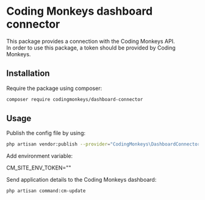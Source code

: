 # Coding Monkeys dashboard connector  

This package provides a connection with the Coding Monkeys API.  
In order to use this package, a token should be provided by Coding Monkeys.  

## Installation  

Require the package using composer:  

```bash
composer require codingmonkeys/dashboard-connector
```

## Usage

Publish the config file by using:  

```bash
php artisan vendor:publish --provider="CodingMonkeys\DashboardConnector\DashboardConnectorServiceProvider" --tag=dashboard-connector:config
```

Add environment variable:  

CM_SITE_ENV_TOKEN=""  

Send application details to the Coding Monkeys dashboard:  

```bash
php artisan command:cm-update
```